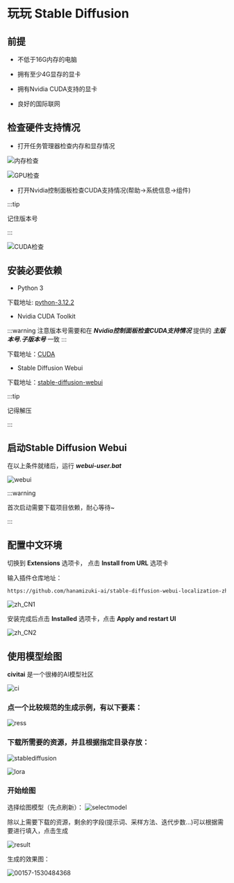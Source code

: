 # 玩玩 Stable Diffusion

## 前提

* 不低于16G内存的电脑

* 拥有至少4G显存的显卡

* 拥有Nvidia CUDA支持的显卡

* 良好的国际联网

## 检查硬件支持情况

- 打开任务管理器检查内存和显存情况

![内存检查](./sd/memorycheck.png)

![GPU检查](./sd/gpumemorycheck.png)

- 打开Nvidia控制面板检查CUDA支持情况(帮助->系统信息->组件)

:::tip

记住版本号

:::

![CUDA检查](./sd/cudacheck.png)

## 安装必要依赖

- Python 3

下载地址: [python-3.12.2](https://www.python.org/ftp/python/3.12.2/python-3.12.2-amd64.exe)

- Nvidia CUDA Toolkit

:::warning
注意版本号需要和在 ***Nvidia控制面板检查CUDA支持情况*** 提供的 ***主版本号.子版本号*** 一致
:::

下载地址：[CUDA](https://developer.nvidia.com/cuda-toolkit-archive)

- Stable Diffusion Webui

下载地址：[stable-diffusion-webui](https://github.com/AUTOMATIC1111/stable-diffusion-webui/archive/refs/heads/master.zip)

:::tip

记得解压

:::

## 启动Stable Diffusion Webui

在以上条件就绪后，运行 ***webui-user.bat***

![webui](./sd/webui.png)

:::warning

首次启动需要下载项目依赖，耐心等待~

:::

## 配置中文环境

切换到 **Extensions** 选项卡， 点击 **Install from URL** 选项卡

输入插件仓库地址：

```txt
https://github.com/hanamizuki-ai/stable-diffusion-webui-localization-zh_Hans.git
```

![zh_CN1](./sd/installzhcn1.png)

安装完成后点击 **Installed** 选项卡，点击 **Apply and restart UI**

![zh_CN2](./sd/installzhcn2.png)

## 使用模型绘图

**civitai** 是一个很棒的AI模型社区

![ci](./sd/ci.png)

### 点一个比较规范的生成示例，有以下要素：

![ress](./sd/ress.png)

### 下载所需要的资源，并且根据指定目录存放：

![stablediffusion](./sd/stablediffusion.png)

![lora](./sd/lora.png)

### 开始绘图

选择绘图模型（先点刷新）：
![selectmodel](./sd/selectmodel.png)

除以上需要下载的资源，剩余的字段(提示词、采样方法、迭代步数...)可以根据需要进行填入，点击生成

![result](./sd/result.png)

生成的效果图：

![00157-1530484368](./sd/00157-1530484368.png)